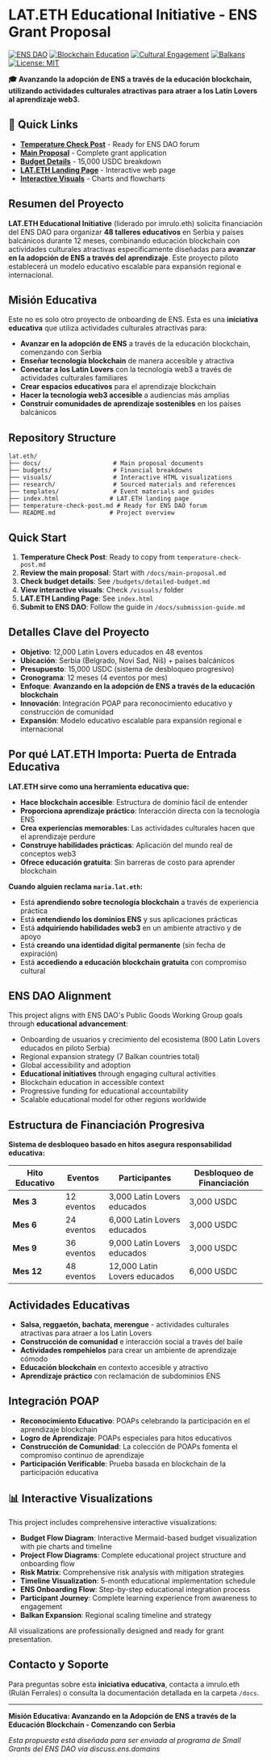 # LAT.ETH Educational Initiative - ENS Grant Proposal

[![ENS DAO](https://img.shields.io/badge/ENS-DAO-blue?style=for-the-badge&logo=ethereum)](https://ens.domains/)
[![Blockchain Education](https://img.shields.io/badge/Blockchain-Education-green?style=for-the-badge)](https://github.com/imrulo/lat.eth)
[![Cultural Engagement](https://img.shields.io/badge/Cultural-Engagement-orange?style=for-the-badge)](https://github.com/imrulo/lat.eth)
[![Balkans](https://img.shields.io/badge/Balkans-Green?style=for-the-badge)](https://github.com/imrulo/lat.eth)
[![License: MIT](https://img.shields.io/badge/License-MIT-yellow.svg?style=for-the-badge)](https://opensource.org/licenses/MIT)

**🎓 Avanzando la adopción de ENS a través de la educación blockchain, utilizando actividades culturales atractivas para atraer a los Latin Lovers al aprendizaje web3.**

## 🚀 **Quick Links**

- **[Temperature Check Post](temperature-check-post.md)** - Ready for ENS DAO forum
- **[Main Proposal](docs/main-proposal.md)** - Complete grant application
- **[Budget Details](budgets/detailed-budget.md)** - 15,000 USDC breakdown
- **[LAT.ETH Landing Page](index.html)** - Interactive web page
- **[Interactive Visuals](visuals/)** - Charts and flowcharts

## Resumen del Proyecto
**LAT.ETH Educational Initiative** (liderado por imrulo.eth) solicita financiación del ENS DAO para organizar **48 talleres educativos** en Serbia y países balcánicos durante 12 meses, combinando educación blockchain con actividades culturales atractivas específicamente diseñadas para **avanzar en la adopción de ENS a través del aprendizaje**. Este proyecto piloto establecerá un modelo educativo escalable para expansión regional e internacional.

## Misión Educativa
Este no es solo otro proyecto de onboarding de ENS. Esta es una **iniciativa educativa** que utiliza actividades culturales atractivas para:
- **Avanzar en la adopción de ENS** a través de la educación blockchain, comenzando con Serbia
- **Enseñar tecnología blockchain** de manera accesible y atractiva
- **Conectar a los Latin Lovers** con la tecnología web3 a través de actividades culturales familiares
- **Crear espacios educativos** para el aprendizaje blockchain
- **Hacer la tecnología web3 accesible** a audiencias más amplias
- **Construir comunidades de aprendizaje sostenibles** en los países balcánicos

## Repository Structure
```
lat.eth/
├── docs/                    # Main proposal documents
├── budgets/                 # Financial breakdowns
├── visuals/                 # Interactive HTML visualizations
├── research/                # Sourced materials and references
├── templates/               # Event materials and guides
├── index.html              # LAT.ETH landing page
├── temperature-check-post.md # Ready for ENS DAO forum
└── README.md               # Project overview
```

## Quick Start
1. **Temperature Check Post**: Ready to copy from `temperature-check-post.md`
2. **Review the main proposal**: Start with `/docs/main-proposal.md`
3. **Check budget details**: See `/budgets/detailed-budget.md`
4. **View interactive visuals**: Check `/visuals/` folder
5. **LAT.ETH Landing Page**: See `index.html`
6. **Submit to ENS DAO**: Follow the guide in `/docs/submission-guide.md`

## Detalles Clave del Proyecto
- **Objetivo**: 12,000 Latin Lovers educados en 48 eventos
- **Ubicación**: Serbia (Belgrado, Novi Sad, Niš) + países balcánicos
- **Presupuesto**: 15,000 USDC (sistema de desbloqueo progresivo)
- **Cronograma**: 12 meses (4 eventos por mes)
- **Enfoque**: **Avanzando en la adopción de ENS a través de la educación blockchain**
- **Innovación**: Integración POAP para reconocimiento educativo y construcción de comunidad
- **Expansión**: Modelo educativo escalable para expansión regional e internacional

## Por qué LAT.ETH Importa: Puerta de Entrada Educativa

**LAT.ETH sirve como una herramienta educativa que:**
- **Hace blockchain accesible**: Estructura de dominio fácil de entender
- **Proporciona aprendizaje práctico**: Interacción directa con la tecnología ENS
- **Crea experiencias memorables**: Las actividades culturales hacen que el aprendizaje perdure
- **Construye habilidades prácticas**: Aplicación del mundo real de conceptos web3
- **Ofrece educación gratuita**: Sin barreras de costo para aprender blockchain

**Cuando alguien reclama `maria.lat.eth`:**
- Está **aprendiendo sobre tecnología blockchain** a través de experiencia práctica
- Está **entendiendo los dominios ENS** y sus aplicaciones prácticas
- Está **adquiriendo habilidades web3** en un ambiente atractivo y de apoyo
- Está **creando una identidad digital permanente** (sin fecha de expiración)
- Está **accediendo a educación blockchain gratuita** con compromiso cultural

## ENS DAO Alignment
This project aligns with ENS DAO's Public Goods Working Group goals through **educational advancement**:
- Onboarding de usuarios y crecimiento del ecosistema (800 Latin Lovers educados en piloto Serbia)
- Regional expansion strategy (7 Balkan countries total)
- Global accessibility and adoption
- **Educational initiatives** through engaging cultural activities
- Blockchain education in accessible context
- Progressive funding for educational accountability
- Scalable educational model for other regions worldwide

## Estructura de Financiación Progresiva
**Sistema de desbloqueo basado en hitos asegura responsabilidad educativa:**

| Hito Educativo | Eventos | Participantes | Desbloqueo de Financiación |
|----------------|---------|---------------|----------------------------|
| **Mes 3** | 12 eventos | 3,000 Latin Lovers educados | 3,000 USDC |
| **Mes 6** | 24 eventos | 6,000 Latin Lovers educados | 3,000 USDC |
| **Mes 9** | 36 eventos | 9,000 Latin Lovers educados | 3,000 USDC |
| **Mes 12** | 48 eventos | 12,000 Latin Lovers educados | 6,000 USDC |

## Actividades Educativas
- **Salsa, reggaetón, bachata, merengue** - actividades culturales atractivas para atraer a los Latin Lovers
- **Construcción de comunidad** e interacción social a través del baile
- **Actividades rompehielos** para crear un ambiente de aprendizaje cómodo
- **Educación blockchain** en contexto accesible y atractivo
- **Aprendizaje práctico** con reclamación de subdominios ENS

## Integración POAP
- **Reconocimiento Educativo**: POAPs celebrando la participación en el aprendizaje blockchain
- **Logro de Aprendizaje**: POAPs especiales para hitos educativos
- **Construcción de Comunidad**: La colección de POAPs fomenta el compromiso continuo de aprendizaje
- **Participación Verificable**: Prueba basada en blockchain de la participación educativa

## 📊 Interactive Visualizations

This project includes comprehensive interactive visualizations:

- **Budget Flow Diagram**: Interactive Mermaid-based budget visualization with pie charts and timeline
- **Project Flow Diagrams**: Complete educational project structure and onboarding flow
- **Risk Matrix**: Comprehensive risk analysis with mitigation strategies
- **Timeline Visualization**: 5-month educational implementation schedule
- **ENS Onboarding Flow**: Step-by-step educational integration process
- **Participant Journey**: Complete learning experience from awareness to engagement
- **Balkan Expansion**: Regional scaling timeline and strategy

All visualizations are professionally designed and ready for grant presentation.

## Contacto y Soporte
Para preguntas sobre esta **iniciativa educativa**, contacta a imrulo.eth (Rulán Ferrales) o consulta la documentación detallada en la carpeta `/docs`.

---
**Misión Educativa: Avanzando en la Adopción de ENS a través de la Educación Blockchain - Comenzando con Serbia**

*Esta propuesta está diseñada para ser enviada al programa de Small Grants del ENS DAO vía discuss.ens.domains*